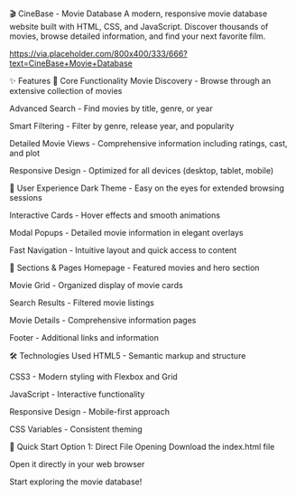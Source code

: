 🎬 CineBase - Movie Database
A modern, responsive movie database website built with HTML, CSS, and JavaScript. Discover thousands of movies, browse detailed information, and find your next favorite film.

https://via.placeholder.com/800x400/333/666?text=CineBase+Movie+Database

✨ Features
🎥 Core Functionality
Movie Discovery - Browse through an extensive collection of movies

Advanced Search - Find movies by title, genre, or year

Smart Filtering - Filter by genre, release year, and popularity

Detailed Movie Views - Comprehensive information including ratings, cast, and plot

Responsive Design - Optimized for all devices (desktop, tablet, mobile)

🎨 User Experience
Dark Theme - Easy on the eyes for extended browsing sessions

Interactive Cards - Hover effects and smooth animations

Modal Popups - Detailed movie information in elegant overlays

Fast Navigation - Intuitive layout and quick access to content

📱 Sections & Pages
Homepage - Featured movies and hero section

Movie Grid - Organized display of movie cards

Search Results - Filtered movie listings

Movie Details - Comprehensive information pages

Footer - Additional links and information

🛠 Technologies Used
HTML5 - Semantic markup and structure

CSS3 - Modern styling with Flexbox and Grid

JavaScript - Interactive functionality

Responsive Design - Mobile-first approach

CSS Variables - Consistent theming

🚀 Quick Start
Option 1: Direct File Opening
Download the index.html file

Open it directly in your web browser

Start exploring the movie database!
